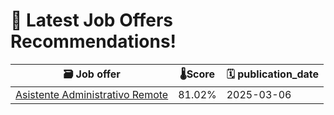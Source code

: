 # 🚀 Latest Job Offers Recommendations!
| 🗃️ **Job offer** | 🌡️**Score** | 🗓️ **publication_date** |
|---|---|---|
| [Asistente Administrativo Remote](https://co.linkedin.com/jobs/view/asistente-administrativo-remote-at-whitestack-4175343473) | 81.02% | 2025-03-06 |
